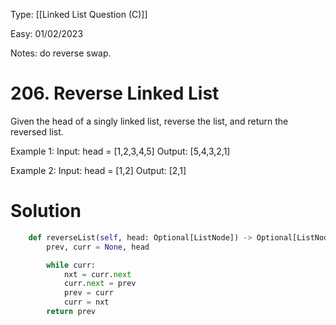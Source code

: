 Type: [[Linked List Question (C)]]

Easy: 01/02/2023

Notes: do reverse swap.


# 206. Reverse Linked List

Given the head of a singly linked list, reverse the list, and return the reversed list.

Example 1:
Input: head = [1,2,3,4,5]
Output: [5,4,3,2,1]

Example 2:
Input: head = [1,2]
Output: [2,1]


# Solution

```python
    def reverseList(self, head: Optional[ListNode]) -> Optional[ListNode]:
        prev, curr = None, head

        while curr:
            nxt = curr.next
            curr.next = prev
            prev = curr
            curr = nxt
        return prev
```

